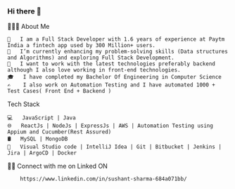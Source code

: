 ### Hi there 👋

👨🏻‍💻 About Me

    💼   I am a Full Stack Developer with 1.6 years of experience at Paytm India a fintech app used by 300 Million+ users.
    🔭   I’m currently enhancing my problem-solving skills (Data structures and Algorithms) and exploring Full Stack Development.
    🤔   I want to work with the latest technologies preferably backend although I also love working in front-end technologies.
    🎓   I have completed my Bachelor Of Engineering in Computer Science
    ✍️    I also work on Automation Testing and I have automated 1000 + Test Cases( Front End + Backend )

Tech Stack

    💻   JavaScript | Java
    🌐   ReactJs | NodeJs | ExpressJs | AWS | Automation Testing using Appium and Cucumber(Rest Assured)
    🛢   MySQL | MongoDB
    🔧   Visual Studio code | IntelliJ Idea | Git | Bitbucket | Jenkins | Jira | ArgoCD | Docker


🤝🏻 Connect with me on Linked ON  

        https://www.linkedin.com/in/sushant-sharma-684a071bb/

  
